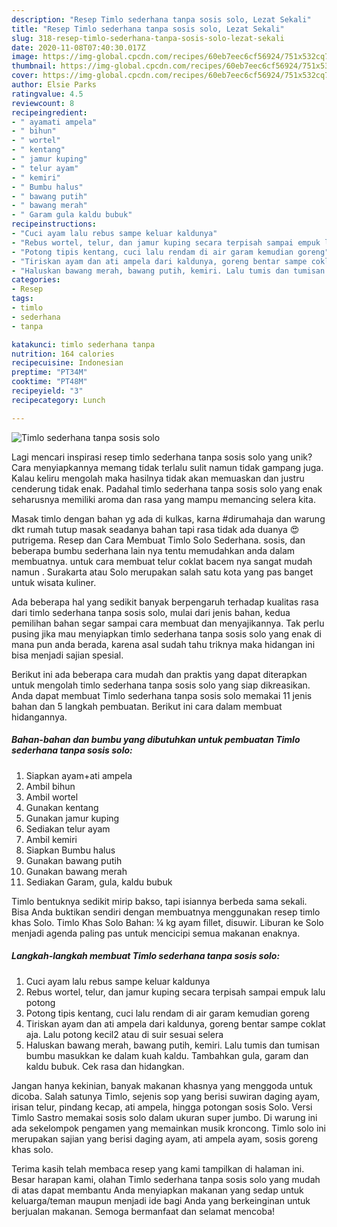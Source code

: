 ```yaml
---
description: "Resep Timlo sederhana tanpa sosis solo, Lezat Sekali"
title: "Resep Timlo sederhana tanpa sosis solo, Lezat Sekali"
slug: 318-resep-timlo-sederhana-tanpa-sosis-solo-lezat-sekali
date: 2020-11-08T07:40:30.017Z
image: https://img-global.cpcdn.com/recipes/60eb7eec6cf56924/751x532cq70/timlo-sederhana-tanpa-sosis-solo-foto-resep-utama.jpg
thumbnail: https://img-global.cpcdn.com/recipes/60eb7eec6cf56924/751x532cq70/timlo-sederhana-tanpa-sosis-solo-foto-resep-utama.jpg
cover: https://img-global.cpcdn.com/recipes/60eb7eec6cf56924/751x532cq70/timlo-sederhana-tanpa-sosis-solo-foto-resep-utama.jpg
author: Elsie Parks
ratingvalue: 4.5
reviewcount: 8
recipeingredient:
- " ayamati ampela"
- " bihun"
- " wortel"
- " kentang"
- " jamur kuping"
- " telur ayam"
- " kemiri"
- " Bumbu halus"
- " bawang putih"
- " bawang merah"
- " Garam gula kaldu bubuk"
recipeinstructions:
- "Cuci ayam lalu rebus sampe keluar kaldunya"
- "Rebus wortel, telur, dan jamur kuping secara terpisah sampai empuk lalu potong"
- "Potong tipis kentang, cuci lalu rendam di air garam kemudian goreng"
- "Tiriskan ayam dan ati ampela dari kaldunya, goreng bentar sampe coklat aja. Lalu potong kecil2 atau di suir sesuai selera"
- "Haluskan bawang merah, bawang putih, kemiri. Lalu tumis dan tumisan bumbu masukkan ke dalam kuah kaldu. Tambahkan gula, garam dan kaldu bubuk. Cek rasa dan hidangkan."
categories:
- Resep
tags:
- timlo
- sederhana
- tanpa

katakunci: timlo sederhana tanpa 
nutrition: 164 calories
recipecuisine: Indonesian
preptime: "PT34M"
cooktime: "PT48M"
recipeyield: "3"
recipecategory: Lunch

---
```



![Timlo sederhana tanpa sosis solo](https://img-global.cpcdn.com/recipes/60eb7eec6cf56924/751x532cq70/timlo-sederhana-tanpa-sosis-solo-foto-resep-utama.jpg)

Lagi mencari inspirasi resep timlo sederhana tanpa sosis solo yang unik? Cara menyiapkannya memang tidak terlalu sulit namun tidak gampang juga. Kalau keliru mengolah maka hasilnya tidak akan memuaskan dan justru cenderung tidak enak. Padahal timlo sederhana tanpa sosis solo yang enak seharusnya memiliki aroma dan rasa yang mampu memancing selera kita.

Masak timlo dengan bahan yg ada di kulkas, karna #dirumahaja dan warung dkt rumah tutup masak seadanya bahan tapi rasa tidak ada duanya 😍 putrigema. Resep dan Cara Membuat Timlo Solo Sederhana. sosis, dan beberapa bumbu sederhana lain nya tentu memudahkan anda dalam membuatnya. untuk cara membuat telur coklat bacem nya sangat mudah namun . Surakarta atau Solo merupakan salah satu kota yang pas banget untuk wisata kuliner.

Ada beberapa hal yang sedikit banyak berpengaruh terhadap kualitas rasa dari timlo sederhana tanpa sosis solo, mulai dari jenis bahan, kedua pemilihan bahan segar sampai cara membuat dan menyajikannya. Tak perlu pusing jika mau menyiapkan timlo sederhana tanpa sosis solo yang enak di mana pun anda berada, karena asal sudah tahu triknya maka hidangan ini bisa menjadi sajian spesial.


Berikut ini ada beberapa cara mudah dan praktis yang dapat diterapkan untuk mengolah timlo sederhana tanpa sosis solo yang siap dikreasikan. Anda dapat membuat Timlo sederhana tanpa sosis solo memakai 11 jenis bahan dan 5 langkah pembuatan. Berikut ini cara dalam membuat hidangannya.

<!--inarticleads1-->

##### Bahan-bahan dan bumbu yang dibutuhkan untuk pembuatan Timlo sederhana tanpa sosis solo:

1. Siapkan  ayam+ati ampela
1. Ambil  bihun
1. Ambil  wortel
1. Gunakan  kentang
1. Gunakan  jamur kuping
1. Sediakan  telur ayam
1. Ambil  kemiri
1. Siapkan  Bumbu halus
1. Gunakan  bawang putih
1. Gunakan  bawang merah
1. Sediakan  Garam, gula, kaldu bubuk


Timlo bentuknya sedikit mirip bakso, tapi isiannya berbeda sama sekali. Bisa Anda buktikan sendiri dengan membuatnya menggunakan resep timlo khas Solo. Timlo Khas Solo Bahan: ¼ kg ayam fillet, disuwir. Liburan ke Solo menjadi agenda paling pas untuk mencicipi semua makanan enaknya. 

<!--inarticleads2-->

##### Langkah-langkah membuat Timlo sederhana tanpa sosis solo:

1. Cuci ayam lalu rebus sampe keluar kaldunya
1. Rebus wortel, telur, dan jamur kuping secara terpisah sampai empuk lalu potong
1. Potong tipis kentang, cuci lalu rendam di air garam kemudian goreng
1. Tiriskan ayam dan ati ampela dari kaldunya, goreng bentar sampe coklat aja. Lalu potong kecil2 atau di suir sesuai selera
1. Haluskan bawang merah, bawang putih, kemiri. Lalu tumis dan tumisan bumbu masukkan ke dalam kuah kaldu. Tambahkan gula, garam dan kaldu bubuk. Cek rasa dan hidangkan.


Jangan hanya kekinian, banyak makanan khasnya yang menggoda untuk dicoba. Salah satunya Timlo, sejenis sop yang berisi suwiran daging ayam, irisan telur, pindang kecap, ati ampela, hingga potongan sosis Solo. Versi Timlo Sastro memakai sosis solo dalam ukuran super jumbo. Di warung ini ada sekelompok pengamen yang memainkan musik kroncong. Timlo solo ini merupakan sajian yang berisi daging ayam, ati ampela ayam, sosis goreng khas solo. 

Terima kasih telah membaca resep yang kami tampilkan di halaman ini. Besar harapan kami, olahan Timlo sederhana tanpa sosis solo yang mudah di atas dapat membantu Anda menyiapkan makanan yang sedap untuk keluarga/teman maupun menjadi ide bagi Anda yang berkeinginan untuk berjualan makanan. Semoga bermanfaat dan selamat mencoba!
